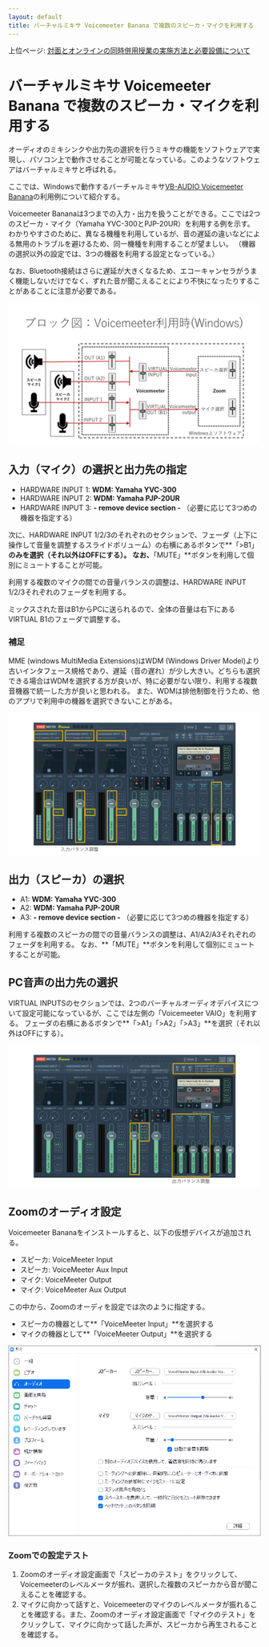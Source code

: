 ```yaml
---
layout: default
title: バーチャルミキサ Voicemeeter Banana で複数のスピーカ・マイクを利用する 
---
```

上位ページ: [対面とオンラインの同時併用授業の実施方法と必要設備について](zoom-hybrid-use)

# バーチャルミキサ Voicemeeter Banana で複数のスピーカ・マイクを利用する

オーディオのミキシンクや出力先の選択を行うミキサの機能をソフトウェアで実現し、パソコン上で動作させることが可能となっている。このようなソフトウェアはバーチャルミキサと呼ばれる。

ここでは、Windowsで動作するバーチャルミキサ[VB-AUDIO Voicemeeter Banana](https://www.vb-audio.com/Voicemeeter/banana.htm)の利用例について紹介する。

Voicemeeter Bananaは3つまでの入力・出力を扱うことができる。ここでは2つのスピーカ・マイク（Yamaha YVC-300とPJP-20UR）を利用する例を示す。
わかりやすさのために、異なる機種を利用しているが、音の遅延の違いなどによる無用のトラブルを避けるため、同一機種を利用することが望ましい。
（機器の選択以外の設定では、3つの機器を利用する設定となっている。）

なお、Bluetooth接続はさらに遅延が大きくなるため、エコーキャンセラがうまく機能しないだけでなく、ずれた音が聞こえることにより不快になったりすることがあることに注意が必要である。

![VoiceMeeter利用ブロック図](audio-block-voicemeeter.png)

## 入力（マイク）の選択と出力先の指定

- HARDWARE INPUT 1: **WDM: Yamaha YVC-300**
- HARDWARE INPUT 2: **WDM: Yamaha PJP-20UR**
- HARDWARE INPUT 3: **- remove device section -** （必要に応じて3つめの機器を指定する）

次に、HARDWARE INPUT 1/2/3のそれぞれのセクションで、フェーダ（上下に操作して音量を調整するスライドボリューム）の右横にあるボタンで**「>B1」**のみを選択（それ以外はOFFにする）。
なお、**「MUTE」**ボタンを利用して個別にミュートすることが可能。

利用する複数のマイクの間での音量バランスの調整は、HARDWARE INPUT 1/2/3それぞれのフェーダを利用する。

ミックスされた音はB1からPCに送られるので、全体の音量は右下にあるVIRTUAL B1のフェーダで調整する。

### 補足

MME (windows MultiMedia Extensions)はWDM (Windows Driver Model)より古いインタフェース規格であり、遅延（音の遅れ）が少し大きい。どちらも選択できる場合はWDMを選択する方が良いが、特に必要がない限り、利用する複数音機器で統一した方が良いと思われる。
また、WDMは排他制御を行うため、他のアプリで利用中の機器を選択できないことがある。

![VoiceMeeterの入力設定](voicemeeter-config-in.png)

## 出力（スピーカ）の選択

- A1: **WDM: Yamaha YVC-300**
- A2: **WDM: Yamaha PJP-20UR**
- A3: **- remove device section -** （必要に応じて3つめの機器を指定する）

利用する複数のスピーカの間での音量バランスの調整は、A1/A2/A3それぞれのフェーダを利用する。
なお、**「MUTE」**ボタンを利用して個別にミュートすることが可能。

## PC音声の出力先の選択

VIRTUAL INPUTSのセクションでは、2つのバーチャルオーディオデバイスについて設定可能になっているが、ここでは左側の「Voicemeeter VAIO」を利用する。
フェーダの右横にあるボタンで**「>A1」「>A2」「>A3」**を選択（それ以外はOFFにする）。

![VoiceMeeterの出力設定](voicemeeter-config-out.png)

## Zoomのオーディオ設定

Voicemeeter Bananaをインストールすると、以下の仮想デバイスが追加される。

- スピーカ: VoiceMeeter Input
- スピーカ: VoiceMeeter Aux Input
- マイク: VoiceMeeter Output
- マイク: VoiceMeeter Aux Output

この中から、Zoomのオーディを設定では次のように指定する。

- スピーカの機器として**「VoiceMeeter Input」**を選択する
- マイクの機器として**「VoiceMeeter Output」**を選択する

![Zoomのオーディオ設定](zoom-setting-voicemeeter.png)

### Zoomでの設定テスト

1. Zoomのオーディオ設定画面で「スピーカのテスト」をクリックして、Voicemeeterのレベルメータが振れ、選択した複数のスピーカから音が聞こえることを確認する。
2. マイクに向かって話すと、Voicemeeterのマイクのレベルメータが振れることを確認する。また、Zoomのオーディオ設定画面で「マイクのテスト」をクリックして、マイクに向かって話した声が、スピーカから再生されることを確認する。

